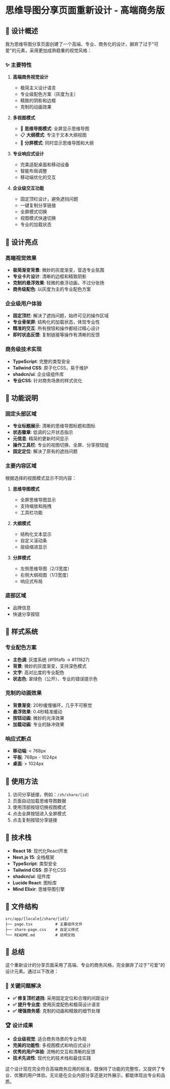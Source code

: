 # 思维导图分享页面重新设计 - 高端商务版

## 🎨 设计概述

我为思维导图分享页面创建了一个高端、专业、商务化的设计，摒弃了过于"可爱"的元素，采用更加成熟稳重的视觉风格：

### ✨ 主要特性

1. **高端商务视觉设计**
   - 极简主义设计语言
   - 专业级配色方案（灰度为主）
   - 精致的阴影和边框
   - 克制的动画效果

2. **多视图模式**
   - 🧠 **思维导图模式**: 全屏显示思维导图
   - 📋 **大纲模式**: 专注于文本大纲视图
   - 🔄 **分屏模式**: 同时显示思维导图和大纲

3. **专业响应式设计**
   - 完美适配桌面和移动设备
   - 智能布局调整
   - 移动端优化的交互

4. **企业级交互功能**
   - 固定顶栏设计，避免遮挡问题
   - 一键复制分享链接
   - 全屏模式切换
   - 视图模式快速切换
   - 专业的加载状态

## 🎯 设计亮点

### 高端视觉效果
- **极简渐变背景**: 微妙的灰度渐变，营造专业氛围
- **专业卡片设计**: 清晰的边框和精致阴影
- **克制的悬浮效果**: 轻微的悬浮动画，不过分张扬
- **商务级配色**: 以灰度为主的专业配色方案

### 企业级用户体验
- **固定顶栏**: 解决了遮挡问题，始终可见的操作区域
- **专业骨架屏**: 结构化的加载状态，体现专业性
- **精准的交互**: 所有按钮和操作都经过精心设计
- **即时状态反馈**: 复制链接等操作有清晰的反馈

### 商务级技术实现
- **TypeScript**: 完整的类型安全
- **Tailwind CSS**: 原子化CSS，易于维护
- **shadcn/ui**: 企业级组件库
- **专业CSS**: 针对商务场景的样式优化

## 📱 功能说明

### 固定头部区域
- **专业标题展示**: 清晰的思维导图标题和图标
- **状态徽章**: 低调的公开状态指示
- **元信息**: 精简的更新时间显示
- **操作工具栏**: 专业的视图切换、全屏、分享按钮组
- **固定定位**: 解决了原有的遮挡问题

### 主要内容区域
根据选择的视图模式显示不同内容：

1. **思维导图模式**
   - 全屏思维导图显示
   - 支持缩放和拖拽
   - 工具栏功能

2. **大纲模式**
   - 结构化文本显示
   - 自定义滚动条
   - 层级缩进显示

3. **分屏模式**
   - 左侧思维导图（2/3宽度）
   - 右侧大纲视图（1/3宽度）
   - 响应式布局

### 底部区域
- 品牌信息
- 快速分享按钮

## 🎨 样式系统

### 专业配色方案
- **主色调**: 灰度系统 (#f9fafb → #111827)
- **背景**: 微妙的灰度渐变，支持深色模式
- **文字**: 高对比度的专业配色
- **状态色**: 翠绿色（公开）、专业的错误提示色

### 克制的动画效果
- **背景渐变**: 20秒缓慢循环，几乎不可察觉
- **悬浮效果**: 0.4秒精准缓动
- **按钮动画**: 微妙的光泽效果
- **加载动画**: 专业的脉冲效果

### 响应式断点
- **移动端**: < 768px
- **平板**: 768px - 1024px
- **桌面**: > 1024px

## 🚀 使用方法

1. 访问分享链接，例如：`/zh/share/[id]`
2. 页面自动加载思维导图数据
3. 使用顶部按钮切换视图模式
4. 点击全屏按钮进入全屏模式
5. 点击复制按钮分享链接

## 🔧 技术栈

- **React 18**: 现代化React开发
- **Next.js 15**: 全栈框架
- **TypeScript**: 类型安全
- **Tailwind CSS**: 原子化CSS
- **shadcn/ui**: 组件库
- **Lucide React**: 图标库
- **Mind Elixir**: 思维导图引擎

## 📝 文件结构

```
src/app/[locale]/share/[id]/
├── page.tsx          # 主要组件文件
├── share-page.css    # 自定义样式
└── README.md         # 说明文档
```

## 🎉 总结

这个重新设计的分享页面采用了高端、专业的商务风格，完全摒弃了过于"可爱"的设计元素。通过以下改进：

### 🔧 关键问题解决
- **✅ 修复顶栏遮挡**: 采用固定定位和合理的间距设计
- **✅ 提升专业度**: 使用灰度配色和极简设计语言
- **✅ 增强商务感**: 克制的动画和精致的细节处理

### 🏆 设计成果
- **企业级视觉**: 适合商务场景的专业外观
- **完美的功能性**: 多视图模式和响应式设计
- **优秀的用户体验**: 流畅的交互和清晰的反馈
- **技术先进性**: 现代化的技术栈和最佳实践

这个设计现在完全符合高端商务应用的标准，既保持了功能的完整性，又提供了专业、优雅的用户体验。无论是在企业内部分享还是对外展示，都能体现出专业和品质。
